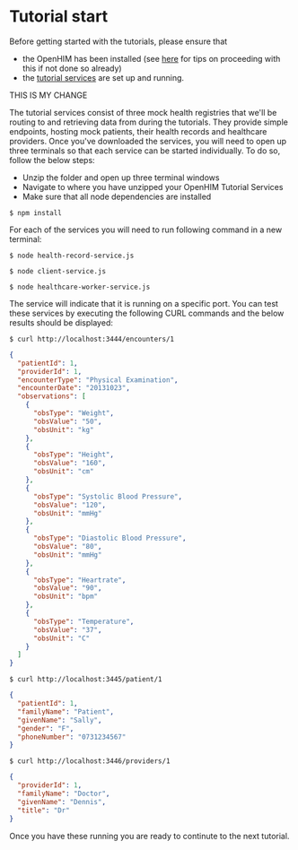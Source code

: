Tutorial start
==============

Before getting started with the tutorials, please ensure that

*   the OpenHIM has been installed (see [here](http://127.0.0.1:8000/tutorial/1-getting-started.html#getting-started "What is the easiest way to install the OpenHIM?") for tips on proceeding with this if not done so already)
*   the [tutorial services](../_static/mediators/openhim-tutorial-services.zip "Tutorial services") are set up and running.

THIS IS MY CHANGE

The tutorial services consist of three mock health registries that we'll be routing to and retrieving data from during the tutorials. They provide simple endpoints, hosting mock patients, their health records and healthcare providers. Once you've downloaded the services, you will need to open up three terminals so that each service can be started individually. To do so, follow the below steps:

*   Unzip the folder and open up three terminal windows
*   Navigate to where you have unzipped your OpenHIM Tutorial Services
*   Make sure that all node dependencies are installed

`$ npm install`

For each of the services you will need to run following command in a new terminal:

`$ node health-record-service.js`

`$ node client-service.js`

`$ node healthcare-worker-service.js`

The service will indicate that it is running on a specific port. You can test these services by executing the following CURL commands and the below results should be displayed:

`$ curl http://localhost:3444/encounters/1`

```json
{
  "patientId": 1,
  "providerId": 1,
  "encounterType": "Physical Examination",
  "encounterDate": "20131023",
  "observations": [
    {
      "obsType": "Weight",
      "obsValue": "50",
      "obsUnit": "kg"
    },
    {
      "obsType": "Height",
      "obsValue": "160",
      "obsUnit": "cm"
    },
    {
      "obsType": "Systolic Blood Pressure",
      "obsValue": "120",
      "obsUnit": "mmHg"
    },
    {
      "obsType": "Diastolic Blood Pressure",
      "obsValue": "80",
      "obsUnit": "mmHg"
    },
    {
      "obsType": "Heartrate",
      "obsValue": "90",
      "obsUnit": "bpm"
    },
    {
      "obsType": "Temperature",
      "obsValue": "37",
      "obsUnit": "C"
    }
  ]
}
```

`$ curl http://localhost:3445/patient/1`

```json
{
  "patientId": 1,
  "familyName": "Patient",
  "givenName": "Sally",
  "gender": "F",
  "phoneNumber": "0731234567"
}
```

`$ curl http://localhost:3446/providers/1`

```json
{
  "providerId": 1,
  "familyName": "Doctor",
  "givenName": "Dennis",
  "title": "Dr"
}
```

Once you have these running you are ready to continute to the next tutorial.
